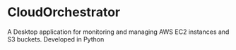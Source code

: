 # CloudOrchestrator
A Desktop application for monitoring and managing AWS EC2 instances and S3 buckets. Developed in Python 
